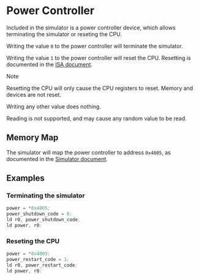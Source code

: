 # Power Controller

Included in the simulator is a power controller device, which allows terminating the simulator or reseting the CPU.

Writing the value `0` to the power controller will terminate the simulator.

Writing the value `1` to the power controller will reset the CPU. Resetting is documented in the [ISA document](isa.md#interrupt-vector-table).

> [!NOTE]
> Resetting the CPU will only cause the CPU registers to reset. Memory and devices are not reset.

Writing any other value does nothing.

Reading is not supported, and may cause any random value to be read.

## Memory Map

The simulator will map the power controller to address `0x4005`, as documented in the [Simulator document](simulator.md#memory-map).

## Examples

### Terminating the simulator

```asm
power = *0x4005;
power_shutdown_code = 0;
ld r0, power_shutdown_code;
ld power, r0;
```

### Reseting the CPU

```asm
power = *0x4005;
power_restart_code = 1;
ld r0, power_restart_code;
ld power, r0;
```
